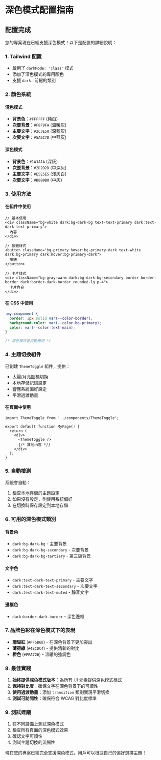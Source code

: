 # 深色模式配置指南

## 配置完成

您的專案現在已經支援深色模式！以下是配置的詳細說明：

### 1. Tailwind 配置

- 啟用了 `darkMode: 'class'` 模式
- 添加了深色模式的專用顏色
- 支援 `dark:` 前綴的類別

### 2. 顏色系統

#### 淺色模式

- **背景色**：`#FFFFFF` (純白)
- **次要背景**：`#F8F9FA` (溫暖灰)
- **主要文字**：`#2C3E50` (深藍灰)
- **次要文字**：`#5A6C7D` (中藍灰)

#### 深色模式

- **背景色**：`#1A1A1A` (深灰)
- **次要背景**：`#2D2D2D` (中深灰)
- **主要文字**：`#E5E5E5` (淺灰白)
- **次要文字**：`#B0B0B0` (中灰)

### 3. 使用方法

#### 在組件中使用

```tsx
// 基本使用
<div className="bg-white dark:bg-dark-bg text-text-primary dark:text-dark-text-primary">
  內容
</div>

// 按鈕樣式
<button className="bg-primary hover:bg-primary-dark text-white dark:bg-primary dark:hover:bg-primary-dark">
  按鈕
</button>

// 卡片樣式
<div className="bg-gray-warm dark:bg-dark-bg-secondary border border-border dark:border-dark-border rounded-lg p-4">
  卡片內容
</div>
```

#### 在 CSS 中使用

```css
.my-component {
  border: 1px solid var(--color-border);
  background-color: var(--color-bg-primary);
  color: var(--color-text-main);
}

/* 深色模式會自動應用 */
```

### 4. 主題切換組件

已創建 `ThemeToggle` 組件，提供：

- 太陽/月亮圖標切換
- 本地存儲記憶設定
- 響應系統偏好設定
- 平滑過渡動畫

#### 在頁面中使用

```tsx
import ThemeToggle from '../components/ThemeToggle';

export default function MyPage() {
  return (
    <div>
      <ThemeToggle />
      {/* 其他內容 */}
    </div>
  );
}
```

### 5. 自動檢測

系統會自動：

1. 檢查本地存儲的主題設定
2. 如果沒有設定，則使用系統偏好
3. 在切換時保存設定到本地存儲

### 6. 可用的深色模式類別

#### 背景色

- `dark:bg-dark-bg` - 主要背景
- `dark:bg-dark-bg-secondary` - 次要背景
- `dark:bg-dark-bg-tertiary` - 第三級背景

#### 文字色

- `dark:text-dark-text-primary` - 主要文字
- `dark:text-dark-text-secondary` - 次要文字
- `dark:text-dark-text-muted` - 靜音文字

#### 邊框色

- `dark:border-dark-border` - 深色邊框

### 7. 品牌色彩在深色模式下的表現

- **珊瑚紅** (`#FF6B6B`) - 在深色背景下更加突出
- **薄荷綠** (`#4ECDC4`) - 提供清新的對比
- **橙色** (`#FFA726`) - 溫暖的強調色

### 8. 最佳實踐

1. **始終提供深色模式版本**：為所有 UI 元素提供深色模式樣式
2. **保持對比度**：確保文字在深色背景下的可讀性
3. **使用過渡動畫**：添加 `transition` 類別實現平滑切換
4. **測試可訪問性**：確保符合 WCAG 對比度標準

### 9. 測試建議

1. 在不同設備上測試深色模式
2. 檢查所有頁面的深色模式效果
3. 確認文字可讀性
4. 測試主題切換的流暢性

現在您的專案已經完全支援深色模式，用戶可以根據自己的偏好選擇主題！
